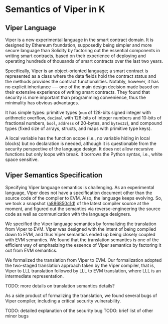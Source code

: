 # Semantics of Viper in K

## Viper Language

Viper is a new experimental language in the smart contract domain. It is designed by Ethereum foundation, supposedly being simpler and more secure language than Solidity by factoring out the essential components in writing smart contracts, based on their experience of deploying and operating hundreds of thousands of smart contracts over the last two years.

Specifically, Viper is an object-oriented language; a smart contract is represented as a class where the data fields hold the contract status and the methods provides the contract functionalities. Notably, however, it has no explicit inheritance --- one of the main design decision made based on their extensive experience of writing smart contracts. They found that security is more important than programming convenience, thus the minimality has obvious advantages.

It has simple types: primitive types (`num` of 128-bits signed integer with arithmetic overflow, `decimal` with 128-bits of integer numbers and 10-bits of fractional numbers, `bool`, `address` of 20-bytes, and `bytes32`), and compound types (fixed size of arrays, structs, and maps with primitive type keys).

A local variable has the function scope (i.e., no variable hiding in local blocks) but no declaration is needed, although it is questionable from the security perspective of the language design. It does not allow recursive functions but only loops with break. It borrows the Python syntax, i.e., white space sensitive.

## Viper Semantics Specification

Specifying Viper language semantics is challenging. As an experimental language, Viper does not have a specification document other than the source code of the compiler to EVM. Also, the language keeps evolving. So, we took a snapshot ([a886850c1d](https://github.com/ethereum/viper/tree/a886850c1dbdeb3d63639b0dc5b970bd578b0523)) of the latest compiler source at the moment, and figured out the semantics via reverse-engineering the source code as well as communication with the language designers.

We specified the Viper language semantics by formalizing the translation from Viper to EVM. Viper was designed with the intent of being compiled down to EVM, and thus Viper semantics ended up being closely coupled with EVM semantics. We found that the translation semantics is one of the efficient way of emphasizing the essence of Viper semantics by factoring it out from EVM semantics.

We formalized the translation from Viper to EVM. Our formalization adopted the  two-staged translation approach taken by the Viper compiler, that is, Viper to LLL translation followed by LLL to EVM translation, where LLL is an intermediate representation.

TODO: more details on translation semantics details?

As a side product of formalizing the translation, we found several bugs of Viper compiler, including a critical security vulnerability.

TODO: detailed explanation of the security bug
TODO: brief list of other minor bugs
